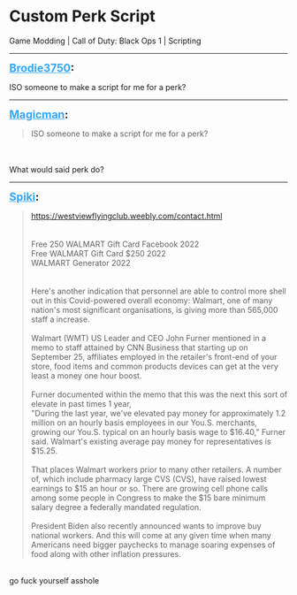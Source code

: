 # Custom Perk Script
Game Modding | Call of Duty: Black Ops 1 | Scripting

---
<strong style="font-size: 1.4em;"><span style="text-decoration: underline;text-decoration-color: #34a7f9;"><span style="color:#34a7f9;">Brodie3750</span></span>:</strong>

<p>ISO someone to make a script for me for a perk?</p>

---
<strong style="font-size: 1.4em;"><span style="text-decoration: underline;text-decoration-color: #34a7f9;"><span style="color:#34a7f9;">Magicman</span></span>:</strong>

<p><blockquote>ISO someone to make a script for me for a perk?<br /></blockquote><br /><br />What would said perk do?</p>

---
<strong style="font-size: 1.4em;"><span style="text-decoration: underline;text-decoration-color: #34a7f9;"><span style="color:#34a7f9;">Spiki</span></span>:</strong>

<p><blockquote><a href="https://westviewflyingclub.weebly.com/contact.html">https://westviewflyingclub.weebly.com/contact.html</a> <br /><br /><br />Free 250 WALMART Gift Card Facebook 2022<br />Free WALMART Gift Card $250 2022<br />WALMART Generator 2022<br /><br /><br />Here&#39;s another indication that personnel are able to control more shell out in this Covid-powered overall economy: Walmart, one of many nation&#39;s most significant organisations, is giving more than 565,000 staff a increase.<br /><br />Walmart (WMT) US Leader and CEO John Furner mentioned in a memo to staff attained by CNN Business that starting up on September 25, affiliates employed in the retailer&#39;s front-end of your store, food items and common products devices can get at the very least a money one hour boost.<br /><br />Furner documented within the memo that this was the next this sort of elevate in past times 1 year,<br />&quot;During the last year, we&#39;ve elevated pay money for approximately 1.2 million on an hourly basis employees in our You.S. merchants, growing our You.S. typical on an hourly basis wage to $16.40,&quot; Furner said. Walmart&#39;s existing average pay money for representatives is $15.25.<br /><br />That places Walmart workers prior to many other retailers. A number of, which include pharmacy large CVS (CVS), have raised lowest earnings to $15 an hour or so. There are growing cell phone calls among some people in Congress to make the $15 bare minimum salary degree a federally mandated regulation.<br /><br />President Biden also recently announced wants to improve buy national workers. And this will come at any given time when many Americans need bigger paychecks to manage soaring expenses of food along with other inflation pressures.<br /></blockquote><br />go fuck yourself asshole</p>
